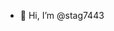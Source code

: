 - 👋 Hi, I’m @stag7443

<!---
stag7443/stag7443 is a ✨ special ✨ repository because its `README.md` (this file) appears on your GitHub profile.
You can click the Preview link to take a look at your changes.
--->
